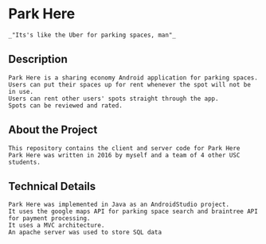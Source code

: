 # Park Here

	_"Its's like the Uber for parking spaces, man"_


## Description

	Park Here is a sharing economy Android application for parking spaces.
	Users can put their spaces up for rent whenever the spot will not be in use.
	Users can rent other users' spots straight through the app.
	Spots can be reviewed and rated.


## About the Project

	This repository contains the client and server code for Park Here
	Park Here was written in 2016 by myself and a team of 4 other USC students.


## Technical Details
	
	Park Here was implemented in Java as an AndroidStudio project.
	It uses the google maps API for parking space search and braintree API for payment processing.
	It uses a MVC architecture.
	An apache server was used to store SQL data
